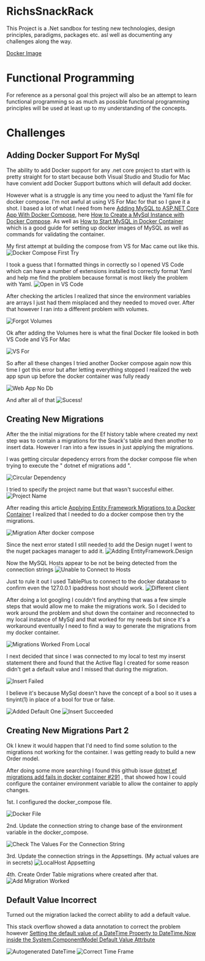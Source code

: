 # RichsSnackRack
This Project is a .Net sandbox for testing new technologies, design principles, paradigms, packages etc. asl well as documenting any challenges along the way.

[Docker Image](https://hub.docker.com/r/rhaynes123/richssnackrack)

# Functional Programming
For reference as a personal goal this project will also be an attempt to learn functional programming so as much as possible functional programming principles will be used at least up to my understanding of the concepts.

# Challenges
## Adding Docker Support For MySql

The ability to add Docker support for any .net core project to start with is pretty straight for to start because both Visual Studio and Studio for Mac have convient add Docker Support buttons which will default add docker.

However what is a struggle is any time you need to adjust the Yaml file for docker compose. I'm not awful at using VS For Mac for that so I gave it a shot. I based a lot of what I need from here [Adding MySQL to ASP.NET Core App With Docker Compose](https://code-maze.com/mysql-aspnetcore-docker-compose/), here [How to Create a MySql Instance with Docker Compose](https://medium.com/@chrischuck35/how-to-create-a-mysql-instance-with-docker-compose-1598f3cc1bee).
As well as [How to Start MySQL in Docker Container](https://www.appsdeveloperblog.com/how-to-start-mysql-in-docker-container/) which is a good guide for setting up docker images of MySQL as well as commands for validating the container.

My first attempt at building the compose from VS for Mac came out like this.
![Docker Compose First Try](Images/dbenvironmentsmisplaced.png)

I took a guess that I formatted things in correctly so I opened VS Code which can have a number of extensions installed to correctly format Yaml and help me find the problem because format is most likely the problem with Yaml.
![Open in VS Code](Images/TryingVsCodeInstead.png)

After checking the articles I realized that since the environment variables are arrays I just had them misplaced and they needed to moved over. After that however I ran into a different problem with volumes.

![Forgot Volumes](Images/ForgotTheVolumes.png)

Ok after adding the Volumes here is what the final Docker file looked in both VS Code and VS For Mac

![VS For ](Images/FinalLookInVsForMac.png)



So after all these changes I tried another Docker compose again now this time I got this error but after letting everything stopped I realized the web app spun up before the docker container was fully ready

![Web App No Db](Images/WebAppWasActiveBeforeDb.png)

And after all of that 
![Sucess!](Images/Success.png)

## Creating New Migrations

After the the initial migrations for the Ef history table where created my next step was to contain a migrations for the Snack's table and then another to insert data. However I ran into a few issues in just applying the migrations.

I was getting circular depedency errors from the docker compose file when trying to execute the " dotnet ef migrations add ".

![Circular Dependency](Images/CircularDependency.png)

I tried to specify the project name but that wasn't succesful either.
![Project Name](Images/TriedToSpecifyProct.png)

 After reading this article [Applying Entity Framework Migrations to a Docker Container](https://codebuckets.com/2020/08/14/applying-entity-framework-migrations-to-a-docker-container/) I realized that I needed to do a docker compose then try the migrations.

 ![Migration After docker compose](Images/WorkAfterCompose.png)

 Since the next error stated I still needed to add the Design nuget I went to the nuget packages manager to add it.
 ![Adding EntityFramework.Design](Images/AddDesign.png)

 Now the MySQL Hosts appear to be not be being detected from the connection strings
 ![Unable to Connect to Hosts](Images/UnableToConnectToHosts.png)

 Just to rule it out I used TablePlus to connect to the docker database to confirm even the 127.0.0.1 ipaddress host should work.
 ![Different client](Images/UsingMySqlClientTablePlus.png)

 After doing a lot googling I couldn't find anything that was a few simple steps that would allow me to make the migrations work. So I decided to work around the problem and shut down the container and reconnected to my local instance of MySql and that worked for my needs but since it's a workaround eventually I need to find a way to generate the migrations from my docker container.

 ![Migrations Worked From Local](Images/WorkAroundUsingLocalDb.png)

 I next decided that since I was connected to my local to test my inserst statement there and found that the Active flag I created for some reason didn't get a default value and I missed that during the migration. 
 
 ![Insert Failed](Images/ActiveHadNotDefault.png)
 
 I believe it's because MySql doesn't have the concept of a bool so it uses a tinyint(1) in place of a bool for true or false.

 ![Added Default One](Images/AddedDefaultOfOne.png)
 ![Insert Succeeded](Images/InsertsWorkedAfterAddingDefault.png)

## Creating New Migrations Part 2

Ok I knew it would happen that I'd need to find some solution to the migrations not working for the container. I was getting ready to build a new Order model.

After doing some more searching I found this github issue [dotnet ef migrations add <name> fails in docker container #291](https://github.com/PomeloFoundation/Pomelo.EntityFrameworkCore.MySql/issues/291) , that showed how I could configure the container environment variable to allow the container to apply changes.

1st. I configured the docker_compose file.

![Docker File](Images/dockerfilewithcontainer.png)

2nd. Update the connection string to change base of the environment variable in the docker_compose.

![Check The Values For the Connection String](Images/CheckingTheEnvvalues.png)

3rd. Update the connection strings in the Appsettings. (My actual values are in secrets)
![LocalHost Appsetting](Images/WhatTheAppsettings.png)

4th. Create Order Table migrations where created after that.
![Add Migration Worked](Images/CreateNewTableMigrationgWorkedOnContainer.png)

## Default Value Incorrect

Turned out the migration lacked the correct ability to add a default value.

This stack overflow showed a data annotation to correct the problem however [Setting the default value of a DateTime Property to DateTime.Now inside the System.ComponentModel Default Value Attrbute](https://stackoverflow.com/questions/691035/setting-the-default-value-of-a-datetime-property-to-datetime-now-inside-the-syst)

![Autogenerated DateTime](Images/UsingDateTimeWithDefault.png)
![Correct Time Frame](Images/MigrationWithCorrectDefaultTime.png)